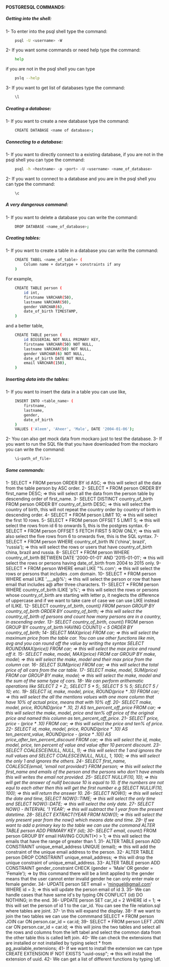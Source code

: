 #### POSTGRESQL COMMANDS:
##### Getting into the shell:
1- To enter into the psql shell type the command: 
``` bash
    psql -U <username> -W
```
2- If you want some commands or need help type the command:
``` bash
    help
```
if you are not in the psql shell you can type 
``` bash
    pslq --help
```
3- If you want to get list of databases type the command:
``` bash
    \l
```

##### Creating a database:
1- If you want to create a new database type the command:
``` bash
    CREATE DATABASE <name of database>;
```
##### Connecting to a database:
1- If you want to directly connect to a existing database, if you are not in the psql shell you can type the command:
``` bash
    psql -h <hostname> -p <port> -U <username> <name_of_database>
```
2- If you want to connect to a database and you are in the psql shell you can type the command:
``` bash
    \c
```
##### A very dangerous command:
1- If you want to delete a database you can write the command:
``` bash
    DROP DATABASE <name_of_database>;
```
##### Creating tables:
1- If you want to create a table in a database you can write the command:
``` bash
    CREATE TABEL <name_of_table> (
        Column name + datatype + constraints if any
    )
```
For example, 
``` bash
    CREATE TABLE person (
        id int,
        firstname VARCHAR(50),
        lastname VARCHAR(50),
        gender VARCHAR(6),
        date_of_birth TIMESTAMP,
    )
```
and a better table, 
``` bash
    CREATE TABLE person (
        id BIGSERIAL NOT NULL PRIMARY KEY,
        firstname VARCHAR(50) NOT NULL,
        lastname VARCHAR(50) NOT NULL,
        gender VARCHAR(6) NOT NULL,
        date_of_birth DATE NOT NULL,
        email VARCHAR(150),
    )
```

##### Inserting data into the tables:
1- If you want to insert the data in a table you can use like,
``` bash
    INSERT INTO <table_name> (
        firstname,
        lastname,
        gender,
        date_of_birth
    )
    VALUES ('Aleem', 'Aheer', 'Male', DATE '2004-01-06');
```
2- You can also get mock data from mockaro just to test the database.
3- If you want to run the SQL file that you have downloaded from the mockaro you can write the command:
``` bash
    \i<path_of_file>
```

##### Some commands:
1- SELECT * FROM person ORDER BY id ASC; => this will select all the data from the table person by ASC order.
2- SELECT * FROM person ORDER BY first_name DESC; => this will select all the data from the person table by descending order of first_name.
3- SELECT DISTINCT country_of_birth FROM person ORDER BY country_of_birth DESC; => this will select the country of birth, this will not repeat the country order by country of birth in descending order.
4- SELECT * FROM person LIMIT 10; => this will select the first 10 rows.
5- SELECT * FROM person OFFSET 5 LIMIT 5; => this will select the rows from id 6 to onwards 5, this is the postgres syntax.
6- SELECT * FROM person OFFSET 5 FETCH FIRST 5 ROW ONLY; => this will also select the five rows from 6 to onwards five, this is the SQL syntax.
7- SELECT * FROM person WHERE country_of_birth IN ('china', brazil', 'russia'); => this will select the rows or users that have country_of_birth china, brazil and russia.
8- SELECT * FROM person WHERE country_of_birth BETWEEN DATE '2000-01-01' AND '2015-01-01'; => this will select the rows or persons having date_of_birth from 2004 to 2015 only.
9- SELECT * FROM person WHERE email LIKE "%.com'; => this will select the rows or persons that includes .com domain.
10- SELECT * FROM person WHERE email LIKE '___a@%'; => this will select the person or row that have email that includes a@ after three characters.
11- SELECT * FROM person WHERE country_of_birth ILIKE 'p%'; => this will select the rows or persons whose country_of_birth are starting with letter p, it neglects the difference of uppercase and if we want to take care of case we can use LIKE instead of ILIKE.
12- SELECT country_of_birth, count(*) FROM person GROUP BY country_of_birth ORDER BY country_of_birth; => this will select the country_of_birth of persons and count how many persons are in a country, in ascending order.
13- SELECT country_of_birth, count(*) FROM person GROUP BY country_of_birth HAVING COUNT(*) < 5 ORDER BY country_of_birth;
14- SELECT MAX(price) FROM car; => this will select the maximum price from the table car. You can use other functions like min, avg and you can round off the value by writing the syntax SELECT ROUND(MAX(price)) FROM car; => this will select the max price and round off it.
15- SELECT make, model, MAX(price) FROM car GROUP BY make, model; => this will select the make, model and their max price from the column car.
16- SELECT SUM(price) FROM car; => this will select the total price of all cars from the car table.
17- SELECT make, model, SUM(price) FROM car GROUP BY make, model; => this will select the make, model and the sum of the same type of cars.
18- We can perform arithematic operations like SELECT 2 + 2;, SELECT 5 * 5;, SELECT 5 % 5; SELECT 5 / 10; etc.
19- SELECT id, make, model, price, ROUND(price * .10) FROM car; => this will select the all the mentions values with one more column that have 10% of actual price, means that with 10% off.
20- SELECT make, model, price, ROUND(price * .10, 2) AS ten_percent_off_price FROM car; => this will select the make, model, price and ten% off price of the original price and named this column as ten_percent_off_price.
21- SELECT price, price - (price * .10) FROM car; => this will select the price and ten% of price.
22- SELECT id, make, model, price, ROUND(price * .10) AS ten_percent_value, ROUND(price - (price * .10)) AS price_after_ten_percent_discount FROM car; => this will select the id, make, model, price, ten percent of value and value after 10 percent discount.
23- SELECT COALESCE(NULL, NULL, 1); => this will select the 1 and ignores the null values and SELECT COALESCE(NULL, NULL, 1, 100); => this will select the only 1 and ignores the others.
24- SELECT first_name, COALESCE(email, 'email not provided') FROM person; => this will select the first_name and emails of the person and the persons who don't have emails this will writes the email not provided.
25- SELECT NULLIF(10, 10); => this will get the answer of nullif because 10 is equal to 10. If the numbers are not equl to each other then this will get the first number e.g SELECT NULLIF(10, 100); => this will return the answer 10.
26- SELECT NOW(); => this will select the date and time, SELECT NOW()::TIME; => this will select the only time and SELECT NOW()::DATE; => this will select the only date.
27- SELECT NOW() - INTERVAL '1 YEAR'; => this will subtract the 1 year from the present datetime.
28- SELECT EXTRACT(YEAR FROM NOW()); => this will select the only present year from the now() which means date and time.
29- If we want to add a primary key to the table we can use the command ALTER TABLE person ADD PRIMARY KEY (id);
30- SELECT email, count(*) FROM person GROUP BY email HAVING COUNT(*) > 1; => this will select the emails that have the range of greater than 1.
31- ALTER TABLE person ADD CONSTRAINT unique_email_address UNIQUE (email); => this will add the constraint of the unique email address to the person.
32- ALTER TABLE person DROP CONSTRAINT unique_email_address; => this will drop the unique constraint of unique_email_address.
33- ALTER TABLE person ADD CONSTRAINT gender_constraint CHECK (gender = 'Male' OR gender = 'Female'); => by this command there will be a limit applied to the gender means that the user cannot enter invalid gender he can only enter male or female gender.
34- UPDATE person SET email = 'minguel@gmail.com' WHERE id = 3; => this will update the person email of id 3.
35- We can handle cases that have same id's by typing ON CONFLICT (id) DO NOTHING; in the end.
36- UPDATE person SET car_id = 2 WHERE id = 1; => this will set the person of id 1 to the car_id. You can see the file relation.sql where tables are joint.
37- \n this will expand the display.
38- If we want to join the two tables we can use the commmand SELECT * FROM person JOIN car ON person.car_id = car.id;
39- SELECT * FROM person  LEFT JOIN car ON person.car_id = car.id; => this will joins the two tables and select all the rows and columns from the left tabel and select the common data from the other table this is called left join.
40- We can check the extensions that are installed or not installed by typing select * from pg_available_extensions;
41- If we want to install the extension we can type CREATE EXTENSION IF NOT EXISTS "uuid-ossp"; => this will install the extension of uuid.
42- We can get a list of different functions by typing \df.